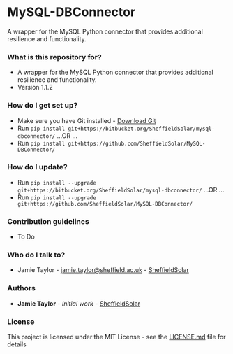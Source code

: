 # MySQL-DBConnector #

A  wrapper for the MySQL Python connector that provides additional resilience and functionality.

### What is this repository for? ###

* A wrapper for the MySQL Python connector that provides additional resilience and functionality.
* Version 1.1.2

### How do I get set up? ###

* Make sure you have Git installed - [Download Git](https://git-scm.com/downloads)
* Run `pip install git+https://bitbucket.org/SheffieldSolar/mysql-dbconnector/`
...OR ...
* Run `pip install git+https://github.com/SheffieldSolar/MySQL-DBConnector/`

### How do I update? ###

* Run `pip install --upgrade git+https://bitbucket.org/SheffieldSolar/mysql-dbconnector/`
...OR ...
* Run `pip install --upgrade git+https://github.com/SheffieldSolar/MySQL-DBConnector/`

### Contribution guidelines ###

* To Do

### Who do I talk to? ###

* Jamie Taylor - [jamie.taylor@sheffield.ac.uk](mailto:jamie.taylor@sheffield.ac.uk "Email Jamie") - [SheffieldSolar](https://github.com/SheffieldSolar)

### Authors ###

* **Jamie Taylor** - *Initial work* - [SheffieldSolar](https://github.com/SheffieldSolar)

### License ###

This project is licensed under the MIT License - see the [LICENSE.md](LICENSE.md) file for details
